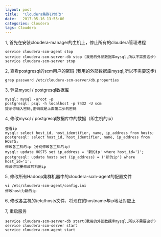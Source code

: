 ```yaml
---
layout: post
title:  "Cloudera集群IP修改"
date:   2017-05-16 13:55:00
categories: Cloudera
tags: Cloudera
---
```

1, 首先在安装cloudera-manager的主机上，停止所有的cloudera管理进程
``` shell
service cloudera-scm-agent stop
service cloudera-scm-server-db stop (我用的外部数据库mysql,所以不需要这步)
service cloudera-scm-server stop
```

2, 查看postgresql的scm用户的密码 (我用的外部数据库mysql,所以不需要这步)
``` shell
grep password /etc/cloudera-scm-server/db.properties
```

3, 登录mysql / postgresql数据库
``` shell
mysql: mysql -uroot -p
postgresql: psql -h localhost -p 7432 -U scm
提示你输入密码,密码就是上面第二步的密码
```
4, 修改mysql / postgresql数据库中的数据（即主机的ip）
``` shell
查看ip
mysql: select host_id, host_identifier, name, ip_address from hosts;
postgresql: select host_id, host_identifier, name, ip_address from HOSTS;
修改各主机的ip（分别修改各主机的ip）
mysql: update HOSTS set ip_address = '新的ip' where host_id='1';
postgresql: update hosts set (ip_address) = ('新的ip') where host_id='1';
修改你需要修改的机器ip
```

5, 修改所有Hadoop集群机器中的cloudera-scm-agent的配置文件
``` shell
vi /etc/cloudera-scm-agent/config.ini
修改host为新的ip
```

6, 修改各主机的/etc/hosts文件，将现在的hostname与ip地址对应上

7, 重启服务
``` shell
service cloudera-scm-server-db start(我用的外部数据库mysql,所以不需要这步)
service cloudera-scm-server start
service cloudera-scm-agent start
```
